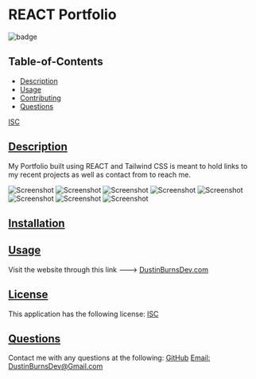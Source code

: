   # REACT Portfolio
  
![badge](https://img.shields.io/badge/license-ISC-blue)
  
  ## Table-of-Contents
  * [Description](#description)
  * [Usage](#usage)
  * [Contributing](#contributing)
  * [Questions](#questions)

[ISC](https://choosealicense.com/licenses/ISC)

 
  ## [Description](#table-of-contents)
  My Portfolio built using REACT and Tailwind CSS is meant to hold links to my recent projects as well as contact from to reach me. 
   
![Screenshot](./src/assets/home.jpg)
![Screenshot](./src/assets/about.jpb)
![Screenshot](./src/assets/skills.jpg)
![Screenshot](./src/assets/work1.jpg)
![Screenshot](./src/assets/work2.jpg)
![Screenshot](./src/assets/contact.jpg)
![Screenshot](./src/assets/contact-footer.jpg)
![Screenshot](./src/assets/hamburger.jpg)


  ## [Installation](#table-of-contents)
  

  ## [Usage](#table-of-contents)
  Visit the website through this link ---> [DustinBurnsDev.com](https://burnsd.github.io/shiny-broccoli/)


  ## [License](#table-of-contents)
  This application has the following license:
  [ISC](https://choosealicense.com/licenses/ISC)
    
  ## [Questions](#table-of-contents)
  Contact me with any questions at the following:
  [GitHub](https://github.com/BurnsD)
  [Email: DustinBurnsDev@Gmail.com](mailto:DustinBurnsDev@Gmail.com)
  